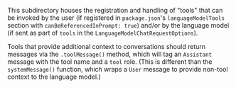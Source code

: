 This subdirectory houses the registration and handling of "tools" that can be invoked by the user
(if registered in `package.json`'s `languageModelTools` section with
`canBeReferencedInPrompt: true`) and/or by the language model (if sent as part of `tools` in the
`LanguageModelChatRequestOptions`).

Tools that provide additional context to conversations should return messages via the
`.toolMessage()` method, which will tag an `Assistant` message with the tool name and a `tool` role.
(This is different than the `systemMessage()` function, which wraps a `User` message to provide
non-tool context to the language model.)
